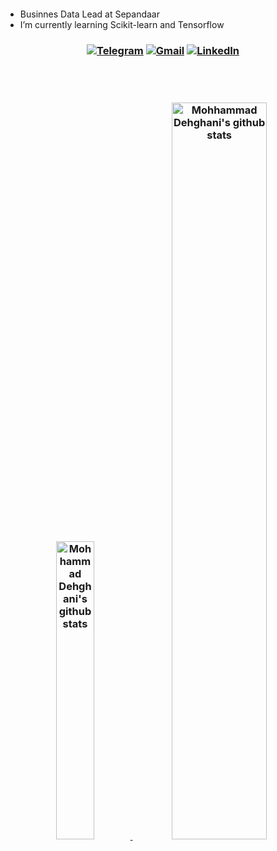 

<h1 style = "position:relative; left:1180px;"align="left">Hi :wave:, I'm Mohammad Dehghani</h1>

* Businnes Data Lead at Sepandaar
* I’m currently learning Scikit-learn and Tensorflow

<h3 align="center">
<a href="https://t.me/mrmd8" target="_blank"><img alt="Telegram" src="https://img.shields.io/badge/-Telegram-0088cc?style=Flat&logo=Telegram&logoColor=white"?logoWidth=400></a>
<a href="mailto:mohammad.dehghani.bs@gmail.com" target="_blank"><img alt="Gmail" src="https://img.shields.io/badge/Gmail-D14836?logo=gmail&logoColor=white"></a>  
<a href="https://www.linkedin.com/in/mohammad-dehghani-4881711a3" target="_blank"><img alt="LinkedIn" src="https://img.shields.io/badge/Linkedin-blue?logo=linkedin&logoColor=white"></a>  

<br><br>


<a href="https://github.com/mohammad-dehghani1">
<img src= "http://github-profile-summary-cards.vercel.app/api/cards/repos-per-language?username=mohammad-dehghani1&show_icons=true&line_height=30&theme=algolia" width="35%"  alt="Mohhammad Dehghani's github stats"/>
</a>

<a href="https://github.com/mohammad-dehghani1">
   <img  src="https://github-readme-stats.vercel.app/api?username=mohammad-dehghani1&show_icons=true&line_height=30&rank_icon=github&theme=algolia" width="55%" alt="Mohhammad Dehghani's github stats"/>

</a>
